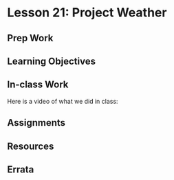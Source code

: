 # Lesson 21: Project Weather
## Prep Work

## Learning Objectives

## In-class Work
Here is a video of what we did in class:

## Assignments

## Resources

## Errata
